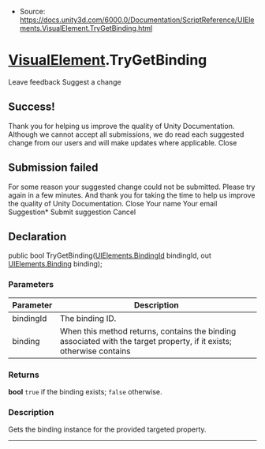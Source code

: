 * Source: https://docs.unity3d.com/6000.0/Documentation/ScriptReference/UIElements.VisualElement.TryGetBinding.html

#  [VisualElement](https://docs.unity3d.com/6000.0/Documentation/ScriptReference/UIElements.VisualElement.html).TryGetBinding
Leave feedback
Suggest a change
## Success!
Thank you for helping us improve the quality of Unity Documentation. Although we cannot accept all submissions, we do read each suggested change from our users and will make updates where applicable.
Close
## Submission failed
For some reason your suggested change could not be submitted. Please <a>try again</a> in a few minutes. And thank you for taking the time to help us improve the quality of Unity Documentation.
Close
Your name Your email Suggestion* Submit suggestion
Cancel
## Declaration
public bool TryGetBinding([UIElements.BindingId](https://docs.unity3d.com/6000.0/Documentation/ScriptReference/UIElements.BindingId.html) bindingId, out [UIElements.Binding](https://docs.unity3d.com/6000.0/Documentation/ScriptReference/UIElements.Binding.html) binding); 
### Parameters
Parameter | Description  
---|---  
bindingId | The binding ID.  
binding | When this method returns, contains the binding associated with the target property, if it exists; otherwise contains <see langword="null" />  
### Returns
**bool** `true` if the binding exists; `false` otherwise. 
### Description
Gets the binding instance for the provided targeted property. 
* * *
